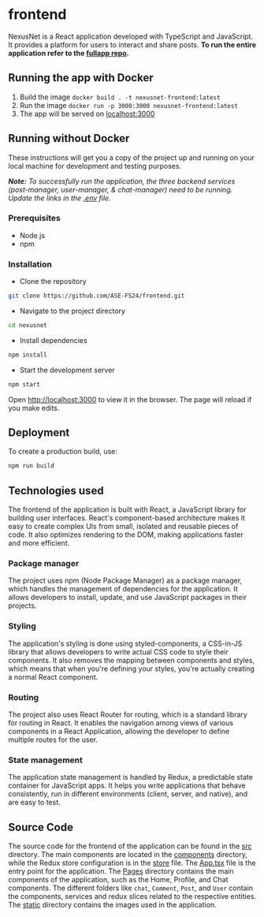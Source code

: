 # frontend

NexusNet is a React application developed with TypeScript and JavaScript. It provides a platform for users to interact and share posts. **To run the entire application refer to the [fullapp repo](https://github.com/ASE-FS24/fullapp).**

## Running the app with Docker

1. Build the image
   `docker build . -t nexusnet-frontend:latest`
2. Run the image
   `docker run -p 3000:3000 nexusnet-frontend:latest`
3. The app will be served on [localhost:3000](http://localhost:3000)

## Running without Docker

These instructions will get you a copy of the project up and running on your local machine for development and testing purposes.

***Note:*** *To successfully run the application, the three backend services (post-manager, user-manager, & chat-manager) need to be running. Update the links in the [.env](./.env) file.*


### Prerequisites

- Node.js
- npm

### Installation

- Clone the repository
```bash
git clone https://github.com/ASE-FS24/frontend.git
```

- Navigate to the project directory
```bash
cd nexusnet
```

- Install dependencies
```bash
npm install
```

- Start the development server
```bash
npm start
```

Open [http://localhost:3000](http://localhost:3000) to view it in the browser. The page will reload if you make edits.


## Deployment

To create a production build, use:

```bash
npm run build
```

## Technologies used
The frontend of the application is built with React, a JavaScript library for building user interfaces. React's 
component-based architecture makes it easy to create complex UIs from small, isolated and reusable pieces of code. 
It also optimizes rendering to the DOM, making applications faster and more efficient.  

### Package manager
The project uses npm (Node Package Manager) as a package manager, which handles the management of dependencies for the 
application. It allows developers to install, update, and use JavaScript packages in their projects.

### Styling
The application's styling is done using styled-components, a CSS-in-JS library that allows developers to write actual 
CSS code to style their components. It also removes the mapping between components and styles, which means that when 
you're defining your styles, you're actually creating a normal React component.  

### Routing
The project also uses React Router for routing, which is a standard library for routing in React. It enables the 
navigation among views of various components in a React Application, allowing the developer to define multiple routes 
for the user.  

### State management
The application state management is handled by Redux, a predictable state container for JavaScript apps. It helps you 
write applications that behave consistently, run in different environments (client, server, and native), and are easy 
to test.  

## Source Code
The source code for the frontend of the application can be found in the [src](./src) directory. The main components
are located in the [components](./src/app/Pages) directory, while the Redux store configuration is in the
[store](./src/app/store.ts) file. The [App.tsx](./src/App.tsx) file is the entry point for the application. The 
[Pages](./src/app/Pages) directory contains the main components of the application, such as the Home, Profile, and
Chat components. The different folders like `chat`, `Comment`, `Post`, and `User` contain the components, services and 
redux slices related to the respective entities. The [static](./src/static/images) directory contains the images used in
the application.
